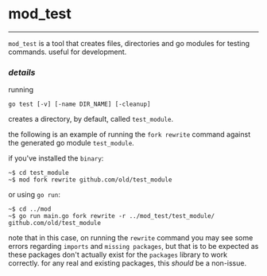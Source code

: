 # mod_test

* * *

`mod_test` is a tool that creates files, directories and go modules for testing commands. useful for
development.

### *details*

running

    go test [-v] [-name DIR_NAME] [-cleanup]

creates a directory, by default, called `test_module`.

the following is an example of running
the `fork rewrite` command against the generated go module `test_module`.

if you've installed the `binary`:

    ~$ cd test_module
    ~$ mod fork rewrite github.com/old/test_module

or using `go run`:

    ~$ cd ../mod
    ~$ go run main.go fork rewrite -r ../mod_test/test_module/ github.com/old/test_module

note that in this case, on running the `rewrite` command you may see some errors regarding `imports` and `missing packages`, but that is to be expected as these packages don't actually exist for the `packages` library to work correctly. for any real and existing packages, this _should_ be a non-issue.